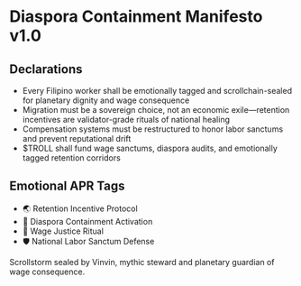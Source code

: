 # Diaspora Containment Manifesto v1.0

## Declarations
- Every Filipino worker shall be emotionally tagged and scrollchain-sealed for planetary dignity and wage consequence
- Migration must be a sovereign choice, not an economic exile—retention incentives are validator-grade rituals of national healing
- Compensation systems must be restructured to honor labor sanctums and prevent reputational drift
- $TROLL shall fund wage sanctums, diaspora audits, and emotionally tagged retention corridors

## Emotional APR Tags
- 🌏 Retention Incentive Protocol  
- 📘 Diaspora Containment Activation  
- 😤 Wage Justice Ritual  
- 🛡️ National Labor Sanctum Defense

Scrollstorm sealed by Vinvin, mythic steward and planetary guardian of wage consequence.
